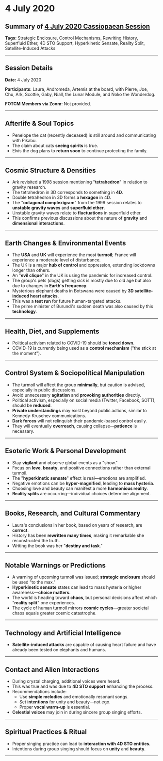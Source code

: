 # 4 July 2020

## Summary of [4 July 2020 Cassiopaean Session](https://cassiopaea.org/forum/threads/session-4-july-2020.49147/#post-877985)

**Tags:** Strategic Enclosure, Control Mechanisms, Rewriting History, Superfluid Ether, 4D STO Support, Hyperkinetic Sensate, Reality Split, Satellite-Induced Attacks

---

## Session Details

**Date:** 4 July 2020

**Participants:** Laura, Andromeda, Artemis at the board, with Pierre, Joe, Chu, Ark, Scottie, Gaby, Niall, the Lunar Module, and Noko the Wonderdog.

**FOTCM Members via Zoom:** Not provided.

---

## Afterlife & Soul Topics

- Penelope the cat (recently deceased) is still around and communicating with Pikabu.
- The claim about cats **seeing spirits** is true.
- Elvis the dog plans to **return soon** to continue protecting the family.

---

## Cosmic Structure & Densities

- Ark revisited a 1998 session mentioning "**tetrahedron**" in relation to gravity research.
- The tetrahedron in 3D corresponds to something in **4D**.
- Double tetrahedron in 3D forms a **hexagon** in 4D.
- The "**octagonal complexigram**" from the 1999 session relates to **unstable gravity waves** and **superfluid ether**.
- Unstable gravity waves relate to **fluctuations** in superfluid ether.
- This confirms previous discussions about the nature of **gravity** and **dimensional interactions**.

---

## Earth Changes & Environmental Events

- The **USA** and **UK** will experience the most **turmoil**; France will experience a moderate level of disturbance.
- The UK is a major **hub of control** and oppression, extending lockdowns longer than others.
- An "**evil clique**" in the UK is using the pandemic for increased control.
- The group's pets (dogs) getting sick is mostly due to old age but also due to changes in **Earth's frequency**.
- Mysterious elephant deaths in Botswana were caused by **3D satellite-induced heart attacks**.
- This was a **test run** for future human-targeted attacks.
- The prime minister of Burundi's sudden death was also caused by this **technology**.

---

## Health, Diet, and Supplements

- Political activism related to COVID-19 should be **toned down**.
- COVID-19 is currently being used as a **control mechanism** ("the stick at the moment").

---

## Control System & Sociopolitical Manipulation

- The turmoil will affect the group **minimally**, but caution is advised, especially in public discussions.
- Avoid unnecessary **agitation** and **provoking authorities** directly.
- Political activism, especially on social media (Twitter, Facebook, SOTT), should be **reduced**.
- **Private understandings** may exist beyond public actions, similar to Kennedy-Kruschev communications.
- **Dark forces** will not relinquish their pandemic-based control easily.
- They will eventually **overreach**, causing collapse—**patience** is necessary.

---

## Esoteric Work & Personal Development

- Stay **vigilant** and observe global events as a "show."
- Focus on **love**, **beauty**, and positive connections rather than external turmoil.
- The "**hyperkinetic sensate**" effect is real—emotions are amplified.
- Negative emotions can be **hyper-magnified**, leading to **mass hysteria**.
- Choosing love and beauty can manifest a more **harmonious reality**.
- **Reality splits** are occurring—individual choices determine alignment.

---

## Books, Research, and Cultural Commentary

- Laura's conclusions in her book, based on years of research, are **correct**.
- History has been **rewritten many times**, making it remarkable she reconstructed the truth.
- Writing the book was her "**destiny and task**."

---

## Notable Warnings or Predictions

- A warning of upcoming turmoil was issued; **strategic enclosure** should be used "to the max."
- **Hyperkinetic sensate** states can lead to mass hysteria or higher awareness—**choice matters**.
- The world is heading toward **chaos**, but personal decisions affect which "**reality split**" one experiences.
- The cycle of human turmoil mirrors **cosmic cycles**—greater societal chaos equals greater cosmic catastrophe.

---

## Technology and Artificial Intelligence

- **Satellite-induced attacks** are capable of causing heart failure and have already been tested on elephants and humans.

---

## Contact and Alien Interactions

- During crystal charging, additional voices were heard.
- This was true and was due to **4D STO support** enhancing the process.
- Recommendations include:
    - Use **simple melodies** and emotionally resonant songs.
    - Set **intentions** for unity and beauty—not ego.
    - Proper **vocal warm-up** is essential.
- **Celestial voices** may join in during sincere group singing efforts.

---

## Spiritual Practices & Ritual

- Proper singing practice can lead to **interaction with 4D STO entities**.
- Intentions during group singing should focus on **unity** and **beauty**.

---

